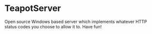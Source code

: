 # TeapotServer
Open source Windows based server which implements whatever HTTP status codes you choose to allow it to. Have fun!
